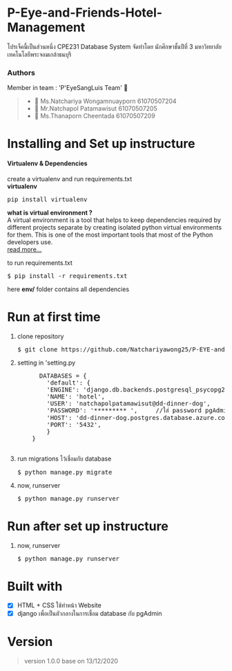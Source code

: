 # P-Eye-and-Friends-Hotel-Management
โปรเจ็คนี้เป็นส่วนหนึ่ง CPE231 Database  System จัดทำโดย นักศึกษาชั้นปีที่ 3 มหาวิทยาลัยเทคโนโลยีพระจอมเกล้าธนบุรี

### Authors 
Member in team : 'P'EyeSangLuis Team' :dog:
> * :woman: Ms.Natchariya Wongamnuayporn 61070507204
> * :man: Mr.Natchapol Patamawisut 61070507205
> * :woman: Ms.Thanaporn Cheentada 61070507209

# Installing and Set up instructure 
#### Virtualenv & Dependencies

create a virtualenv and run requirements.txt<br/>
<b>virtualenv</b>

<pre>pip install virtualenv</pre>

<b> what is virtual environment ? </b><br/>
A virtual environment is a tool that helps to keep dependencies required by different projects separate by creating isolated python virtual environments for them. This is one of the most important tools that most of the Python developers use.
<br/>
<a href="https://www.geeksforgeeks.org/python-virtual-environment/" >read more... </a>

to run requirements.txt

<pre>$ pip install -r requirements.txt</pre>

here <b>env/</b> folder contains all dependencies

# Run at first time
<ol>
  <li>
      clone repository 
      <pre>$ git clone https://github.com/Natchariyawong25/P-EYE-and-Friends-Hotel-Management.git</pre>
  </li>
  <li>
    setting in 'setting.py  
    <pre>
      DATABASES = {
        'default': {
        'ENGINE': 'django.db.backends.postgresql_psycopg2',
        'NAME': 'hotel',
        'USER': 'natchapolpatamawisut@dd-dinner-dog',
        'PASSWORD': '********* ',     //ใส่ password pgAdmin ของตัวเอง เพื่อไว้เชื่อมกับ local database 
        'HOST': 'dd-dinner-dog.postgres.database.azure.com', 
        'PORT': '5432',
        }
    }
    </pre>
  </li>
  <li>
    run migrations ไว้เชื่อมกับ database 
    <pre>$ python manage.py migrate</pre>
  </li>
  <li>
    now, runserver 
    <pre>$ python manage.py runserver</pre>
  </li>
 </ol>

# Run after set up instructure
<ol>
  <li>
    now, runserver 
    <pre>$ python manage.py runserver</pre>
  </li>
</ol>

# Built with 
- [x] HTML + CSS ใช้ทำหน้า Website 
- [X] django เพื่อเป็นตัวกลางในการเชื่อม database กับ pgAdmin 

# Version
> version 1.0.0 base on 13/12/2020 

